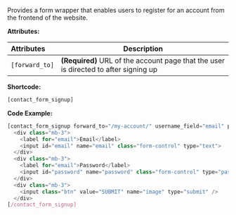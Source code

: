 Provides a form wrapper that enables users to register for an account from the frontend of the website.

**Attributes:**

**Attributes** | **Description** 
:--- | ---
```[forward_to]``` | **(Required)** URL of the account page that the user is directed to after signing up

**Shortcode:**

```js
[contact_form_signup]
```

**Code Example:**

```js
[contact_form_signup forward_to="/my-account/" username_field="email" password_field="password"]
  <div class="mb-3">
    <label for="email">Email</label>  
    <input id="email" name="email" class="form-control" type="text">
  </div>
  <div class="mb-3">
    <label for="email">Password</label>  
    <input id="password" name="password" class="form-control" type="password">
  </div>
  <div class="mb-3">
    <input class="btn" value="SUBMIT" name="image" type="submit" />
  </div>
[/contact_form_signup]
```